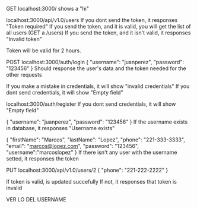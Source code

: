 GET
localhost:3000/
shows a "hi"

localhost:3000/api/v1.0/users
If you dont send the token, it responses "Token required"
If you send the token, and it is valid, you will get the list of all users (GET a /users)
If you send the token, and it isn't valid, it responses "Invalid token"

Token will be valid for 2 hours.

POST
localhost:3000/auth/login
{
    "username": "juanperez",
    "password": "123456"
}
Should response the user's data and the token needed for the other requests

If you make a mistake in credentials, it will show "invalid credentials"
If you dont send credentials, it will show "Empty field"

localhost:3000/auth/register
If you dont send credentials, it will show "Empty field"

{
    "username": "juanperez",
    "password": "123456"
}
If the username exists in database, it responses "Username exists"

{
    "firstName": "Marcos",
    "lastName": "Lopez",
    "phone": "221-333-3333",
    "email": "marcos@lopez.com",
    "password": "123456",
    "username":"marcoslopez"
}
If there isn't any user with the username setted, it responses the token

PUT
localhost:3000/api/v1.0/users/2	
{
    "phone": "221-222-2222"
}

If token is valid, is updated succefully
If not, it responses that token is invalid

VER LO DEL USERNAME


